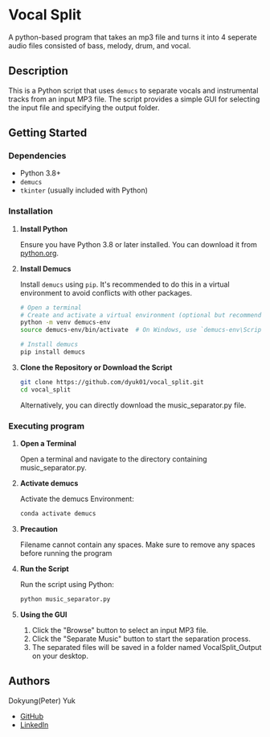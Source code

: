 # Vocal Split

A python-based program that takes an mp3 file and turns it into 4 seperate audio files consisted of bass, melody, drum, and vocal.

## Description

This is a Python script that uses `demucs` to separate vocals and instrumental tracks from an input MP3 file. The script provides a simple GUI for selecting the input file and specifying the output folder.

## Getting Started

### Dependencies

- Python 3.8+
- `demucs`
- `tkinter` (usually included with Python)

### Installation

1. **Install Python**

   Ensure you have Python 3.8 or later installed. You can download it from [python.org](https://www.python.org/downloads/).

2. **Install Demucs**

   Install `demucs` using `pip`. It's recommended to do this in a virtual environment to avoid conflicts with other packages.

    ```bash
    # Open a terminal
    # Create and activate a virtual environment (optional but recommended)
    python -m venv demucs-env
    source demucs-env/bin/activate  # On Windows, use `demucs-env\Scripts\activate`

    # Install demucs
    pip install demucs
    ```
3. **Clone the Repository or Download the Script**
    ```bash
    git clone https://github.com/dyuk01/vocal_split.git
    cd vocal_split
    ```
    Alternatively, you can directly download the music_separator.py file.

### Executing program

1. **Open a Terminal**

    Open a terminal and navigate to the directory containing music_separator.py.

2. **Activate demucs**
    
    Activate the demucs Environment:
    ```bash
    conda activate demucs
    ```

3. **Precaution**

    Filename cannot contain any spaces. Make sure to remove any spaces before running the program

4. **Run the Script**

    Run the script using Python:
    ```bash
    python music_separator.py
    ```

5. **Using the GUI**

    1. Click the "Browse" button to select an input MP3 file.
    2. Click the "Separate Music" button to start the separation process.
    3. The separated files will be saved in a folder named VocalSplit_Output on your desktop.

## Authors
Dokyung(Peter) Yuk
- [GitHub](https://github.com/dyuk01)
- [LinkedIn](https://www.linkedin.com/in/dokyung-yuk-a3aba3254/)
